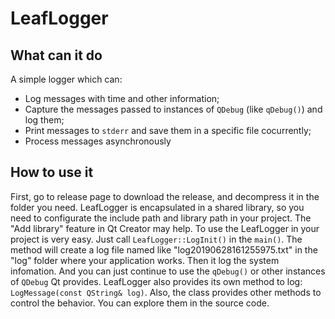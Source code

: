 # LeafLogger

## What can it do

A simple logger which can:

- Log messages with time and other information;
- Capture the messages passed to instances of `QDebug` (like `qDebug()`) and log them;
- Print messages to `stderr` and save them in a specific file cocurrently;
- Process messages asynchronously

## How to use it

First, go to release page to download the release, and decompress it in the folder you need.
LeafLogger is encapsulated in a shared library, so you need to configurate the include path and library path in your project. The "Add library" feature in Qt Creator may help.
To use the LeafLogger in your project is very easy. Just call `LeafLogger::LogInit()` in the `main()`. The method will create a log file named like "log20190628161255975.txt" in the "log" folder where your application works. Then it log the system infomation. And you can just continue to use the `qDebug()` or other instances of `QDebug` Qt provides. LeafLogger also provides its own method to log: `LogMessage(const QString& log)`.
Also, the class provides other methods to control the behavior. You can explore them in the source code.
